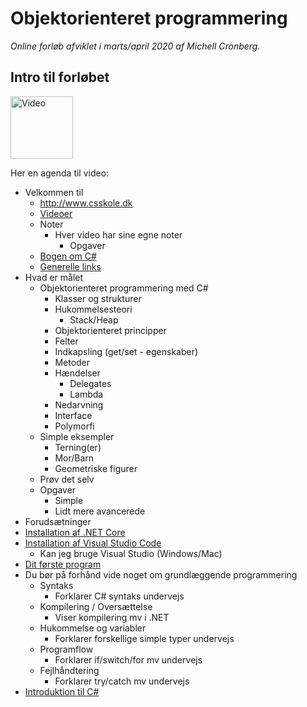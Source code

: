 # Objektorienteret programmering
*Online forløb afviklet i marts/april 2020 af Michell Cronberg.*

## Intro til forløbet


<a target="_blank" href="http://youtu.be/E7Aocm1Q0PM?hd=1"><img src="http://cdn.cronberg.dk/kurser/div/youtube.png" alt="Video" width="100"></a>

Her en agenda til video:

- Velkommen til
  - http://www.csskole.dk
  - [Videoer](https://www.youtube.com/channel/UCZ3FUWtw3OsLiEPmA_NbyDA/videos)
  - Noter
    - Hver video har sine egne noter
      - Opgaver
  - [Bogen om C#](http://www.bogenomcsharp.dk/)
  - [Generelle links](https://github.com/devcronberg/kursus/blob/master/README.md#indhold)
- Hvad er målet
  - Objektorienteret programmering med C\#
    - Klasser og strukturer
    - Hukommelsesteori
      - Stack/Heap
    - Objektorienteret principper
    - Felter
    - Indkapsling (get/set - egenskaber)
    - Metoder
    - Hændelser
      - Delegates
      - Lambda
    - Nedarvning
    - Interface
    - Polymorfi
  - Simple eksempler
    - Terning(er)
    - Mor/Barn
    - Geometriske figurer
  - Prøv det selv
  - Opgaver
    - Simple
    - Lidt mere avancerede
- Forudsætninger
  <!-- 
  - Hvis du mangler noget viden...  
    - Ekstra video om hukommelse og variabler
    - Ekstra video om kompilering
    - Ekstra video om programflow
    - Ekstra video om fejlhåndtering -->
- [Installation af .NET Core](../Y01InstallationNetCore/readme.md)
- [Installation af Visual Studio Code](../Y02InstallationVSC/readme.md)
  - Kan jeg bruge Visual Studio (Windows/Mac)
- [Dit første program](../Y03HelloWorld/readme.md)
- Du bør på forhånd vide noget om grundlæggende programmering
  - Syntaks
    - Forklarer C# syntaks undervejs
  - Kompilering / Oversættelse
    - Viser kompilering mv i .NET
  - Hukommelse og variabler
    - Forklarer forskellige simple typer undervejs
  - Programflow
    - Forklarer if/switch/for mv undervejs
  - Fejlhåndtering
    - Forklarer try/catch mv undervejs
- [Introduktion til C#](..../Y04IntroCS/readme.md)